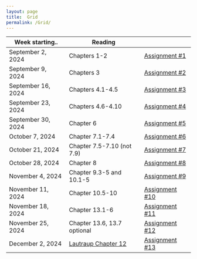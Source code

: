 ```yaml
---
layout: page
title:  Grid
permalink: /Grid/
---
```


|Week starting..   | Reading | |
|------------------|-------------------------------------------------------------------------------------------------------------------------------|---------------------------|
| September 2, 2024 | Chapters 1-2 | [Assignment #1](/PhysH308/assignments/wk1) |
| September 9, 2024 | Chapters 3 | [Assignment #2](/PhysH308/assignments/wk2) |
| September 16, 2024 | Chapters 4.1-4.5 | [Assignment #3](/PhysH308/assignments/wk3) |
| September 23, 2024 | Chapters 4.6-4.10 | [Assignment #4](/PhysH308/assignments/wk4) |
| September 30, 2024 | Chapter 6 | [Assignment #5](/PhysH308/assignments/wk5) |
| October 7, 2024 | Chapter 7.1-7.4 | [Assignment #6](/PhysH308/assignments/wk6) |
| October 21, 2024 | Chapter 7.5-7.10 (not 7.9) | [Assignment #7](/PhysH308/assignments/wk7) |
| October 28, 2024 | Chapter 8 | [Assignment #8](/PhysH308/assignments/wk8) |
| November 4, 2024 | Chapter 9.3-5 and 10.1-5 | [Assignment #9](/PhysH308/assignments/wk9) |
| November 11, 2024 | Chapter 10.5-10 | [Assignment #10](/PhysH308/assignments/wk10) |
| November 18, 2024 | Chapter 13.1-6 | [Assignment #11](/PhysH308/assignments/wk11) |
| November 25, 2024 | Chapter 13.6, 13.7 optional | [Assignment #12](/PhysH308/assignments/wk12) |
| December 2, 2024 | [Lautraup Chapter 12](https://tripod.haverford.edu/permalink/01TRI_INST/ndg42k/alma991019115797904921) | [Assignment #13](/PhysH308/assignments/wk13) |
